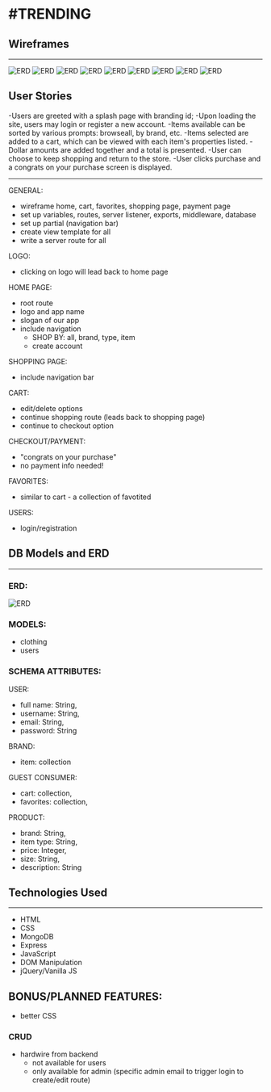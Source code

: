 # #TRENDING  


## Wireframes
---
![ERD](images/coversheet.jpg)
![ERD](images/login.jpg)
![ERD](images/register.jpg)
![ERD](images/browseall.jpg)
![ERD](images/bybrand.jpg)
![ERD](images/bystyle.jpg)
![ERD](images/byprice.jpg)
![ERD](images/cart.jpg)
![ERD](images/purchase.jpg)

## User Stories

-Users are greeted with a splash page with branding id;
-Upon loading the site, users may login or register a new account.
-Items available can be sorted by various prompts: browseall, by   brand, etc.
-Items selected are added to a cart, which can be viewed with each item's properties listed. 
-Dollar amounts are added together and a total is presented. 
-User can choose to keep shopping and return to the store.
-User clicks purchase and a congrats on your purchase screen is displayed. 

---
GENERAL:
- wireframe home, cart, favorites, shopping page, payment page
- set up variables, routes, server listener, exports, middleware, database
- set up partial (navigation bar)
- create view template for all
- write a server route for all


LOGO:
- clicking on logo will lead back to home page


HOME PAGE:
- root route
- logo and app name
- slogan of our app
- include navigation 
    - SHOP BY: all, brand, type, item
    - create account


SHOPPING PAGE:
- include navigation bar


CART:
- edit/delete options
- continue shopping route (leads back to shopping page)
- continue to checkout option


CHECKOUT/PAYMENT:
- "congrats on your purchase"
- no payment info needed!


FAVORITES:
- similar to cart - a collection of favotited


USERS:
- login/registration



## DB Models and ERD
---
### ERD:
![ERD](images/models.jpg)


### MODELS:
- clothing
- users

### SCHEMA ATTRIBUTES:
USER:
- full name: String,
- username: String,
- email: String,
- password: String

BRAND:
- item: collection

GUEST CONSUMER:
- cart: collection,
- favorites: collection,


PRODUCT:
- brand: String,
- item type: String,
- price: Integer,
- size: String,
- description: String

## Technologies Used
---
- HTML
- CSS
- MongoDB
- Express
- JavaScript
- DOM Manipulation
- jQuery/Vanilla JS

## BONUS/PLANNED FEATURES:
- better CSS
### CRUD
- hardwire from backend 
    - not available for users
    - only available for admin (specific admin email to trigger login to create/edit route)

